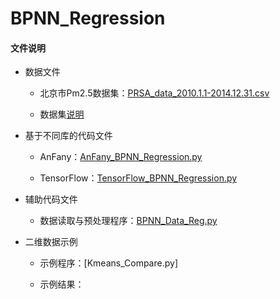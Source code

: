 # BPNN_Regression

#### 文件说明
 
 + 数据文件
 
 
     + 北京市Pm2.5数据集：[PRSA_data_2010.1.1-2014.12.31.csv](https://github.com/Anfany/Machine-Learning-for-Beginner-by-Python3/blob/master/BPNN/BPNN_Regression/PRSA_data_2010.1.1-2014.12.31.csv)
     
     + 数据集[说明](http://archive.ics.uci.edu/ml/datasets/Beijing+PM2.5+Data#)
     
 
+ 基于不同库的代码文件

 
     - AnFany：[AnFany_BPNN_Regression.py](https://github.com/Anfany/Machine-Learning-for-Beginner-by-Python3/blob/master/BPNN/BPNN_Regression/AnFany_BPNN_Regression.py)
 
 
     - TensorFlow：[TensorFlow_BPNN_Regression.py](https://github.com/Anfany/Machine-Learning-for-Beginner-by-Python3/blob/master/BPNN/BPNN_Regression/TensorFlow_BPNN_Regression.py)

    
 + 辅助代码文件

      - 数据读取与预处理程序：[BPNN_Data_Reg.py](https://github.com/Anfany/Machine-Learning-for-Beginner-by-Python3/blob/master/BPNN/BPNN_Regression/BPNN_Data_Reg.py)
     

 
 + 二维数据示例


      + 示例程序：[Kmeans_Compare.py]
 
      + 示例结果：
    
     
